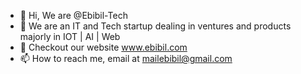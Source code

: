 - 👋 Hi, We are @Ebibil-Tech
- 👀 We are an IT and Tech startup dealing in ventures and products majorly in IOT | AI | Web 
- 🌱 Checkout our website www.ebibil.com
- 📫 How to reach me, email at mailebibil@gmail.com

<!---
Ebibil-Tech/Ebibil-Tech is a ✨ special ✨ repository because its `README.md` (this file) appears on your GitHub profile.
You can click the Preview link to take a look at your changes.
--->
